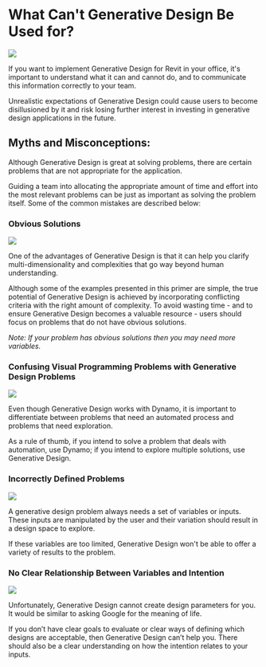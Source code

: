 # What Can't Generative Design Be Used for?

![](../.gitbook/assets/whatgdcantbeusedfor1.png)

If you want to implement Generative Design for Revit in your office, it's important to understand what it can and cannot do, and to communicate this information correctly to your team. 

Unrealistic expectations of Generative Design could cause users to become disillusioned by it and risk losing further interest in investing in generative design applications in the future.

## **Myths and Misconceptions:**

Although Generative Design is great at solving problems, there are certain problems that are not appropriate for the application. 

Guiding a team into allocating the appropriate amount of time and effort into the most relevant problems can be just as important as solving the problem itself. Some of the common mistakes are described below:

### **Obvious Solutions**

![](../.gitbook/assets/whatgdcantbeusedfor2.png)

One of the advantages of Generative Design is that it can help you clarify multi-dimensionality and complexities that go way beyond human understanding. 

Although some of the examples presented in this primer are simple, the true potential of Generative Design is achieved by incorporating conflicting criteria with the right amount of complexity. To avoid wasting time - and to ensure Generative Design becomes a valuable resource - users should focus on problems that do not have obvious solutions. 

_Note: If your problem has obvious solutions then you may need more variables._

### Confusing Visual Programming Problems with Generative Design Problems

![](../.gitbook/assets/whatgdcantbeusedfor3.png)

Even though Generative Design works with Dynamo, it is important to differentiate between problems that need an automated process and problems that need exploration. 

As a rule of thumb, if you intend to solve a problem that deals with automation, use Dynamo; if you intend to explore multiple solutions, use Generative Design.

### Incorrectly Defined Problems

![](../.gitbook/assets/whatgdcantbeusedfor4.png)

A generative design problem always needs a set of variables or inputs. These inputs are manipulated by the user and their variation should result in a design space to explore. 

If these variables are too limited, Generative Design won't be able to offer a variety of results to the problem.

### No Clear Relationship Between Variables and Intention

![](../.gitbook/assets/whatgdcantbeusedfor5.png)

Unfortunately, Generative Design cannot create design parameters for you. It would be similar to asking Google for the meaning of life. 

If you don’t have clear goals to evaluate or clear ways of defining which designs are acceptable, then Generative Design can’t help you. There should also be a clear understanding on how the intention relates to your inputs.

